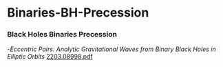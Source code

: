 # Binaries-BH-Precession

### Black Holes Binaries Precession
-_Eccentric Pairs: Analytic Gravitational Waves from Binary Black Holes in Elliptic Orbits_ [2203.08998.pdf](https://arxiv.org/pdf/2203.08998.pdf)
